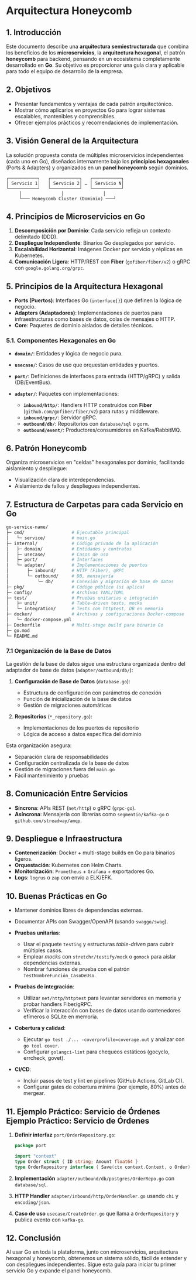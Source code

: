 # Arquitectura Honeycomb

## 1. Introducción

Este documento describe una **arquitectura semiestructurada** que combina los beneficios de los **microservicios**, la **arquitectura hexagonal**, el patrón **honeycomb** para backend, pensando en un ecosistema completamente desarrollado en **Go**. Su objetivo es proporcionar una guía clara y aplicable para todo el equipo de desarrollo de la empresa.

## 2. Objetivos

* Presentar fundamentos y ventajas de cada patrón arquitectónico.
* Mostrar cómo aplicarlos en proyectos Go para lograr sistemas escalables, mantenibles y comprensibles.
* Ofrecer ejemplos prácticos y recomendaciones de implementación.

## 3. Visión General de la Arquitectura

La solución propuesta consta de múltiples microservicios independientes (cada uno en Go), diseñados internamente bajo los **principios hexagonales** (Ports & Adapters) y organizados en un **panel honeycomb** según dominios.

```
┌───────────┐   ┌───────────┐   ┌───────────┐
│ Servicio 1│   │ Servicio 2│ … │ Servicio N│
└───────────┘   └───────────┘   └───────────┘
     │               │               │
     └─── Honeycomb Cluster (Dominio) ───┘
```

## 4. Principios de Microservicios en Go

1. **Descomposición por Dominio**: Cada servicio refleja un contexto delimitado (DDD).
2. **Despliegue Independiente**: Binarios Go desplegados por servicio.
3. **Escalabilidad Horizontal**: Imágenes Docker por servicio y réplicas en Kubernetes.
4. **Comunicación Ligera**: HTTP/REST con **Fiber** (`gofiber/fiber/v2`) o gRPC con `google.golang.org/grpc`.

## 5. Principios de la Arquitectura Hexagonal

* **Ports (Puertos)**: Interfaces Go (`interface{}`) que definen la lógica de negocio.
* **Adapters (Adaptadores)**: Implementaciones de puertos para infraestructuras como bases de datos, colas de mensajes o HTTP.
* **Core**: Paquetes de dominio aislados de detalles técnicos.

### 5.1. Componentes Hexagonales en Go

* **`domain/`**: Entidades y lógica de negocio pura.
* **`usecase/`**: Casos de uso que orquestan entidades y puertos.
* **`port/`**: Definiciones de interfaces para entrada (HTTP/gRPC) y salida (DB/EventBus).
* **`adapter/`**: Paquetes con implementaciones:

  * **`inbound/http/`**: Handlers HTTP construidos con **Fiber** (`github.com/gofiber/fiber/v2`) para rutas y middleware.
  * **`inbound/grpc/`**: Servidor gRPC.
  * **`outbound/db/`**: Repositorios con `database/sql` o `gorm`.
  * **`outbound/event/`**: Productores/consumidores en Kafka/RabbitMQ.

## 6. Patrón Honeycomb

Organiza microservicios en "celdas" hexagonales por dominio, facilitando aislamiento y despliegue:

* Visualización clara de interdependencias.
* Aislamiento de fallos y despliegues independientes.

## 7. Estructura de Carpetas para cada Servicio en Go

```bash
go-service-name/
├─ cmd/                  # Ejecutable principal
│   └─ service/          # main.go
├─ internal/             # Código privado de la aplicación
│   ├─ domain/           # Entidades y contratos
│   ├─ usecase/          # Casos de uso
│   ├─ port/             # Interfaces
│   └─ adapter/          # Implementaciones de puertos
│       ├─ inbound/      # HTTP (Fiber), gRPC
│       └─ outbound/     # DB, mensajería
│           └─ db/       # Conexión y migración de base de datos
├─ pkg/                  # Código público (si aplica)
├─ config/               # Archivos YAML/TOML
├─ test/                 # Pruebas unitarias e integración
│   ├─ unit/             # Table-driven tests, mocks
│   └─ integration/      # Tests con httptest, DB en memoria
├─ docker/               # Archivos y configuraciones Docker-compose
│   └─ docker-compose.yml
├─ Dockerfile            # Multi-stage build para binario Go
├─ go.mod
└─ README.md
```

### 7.1 Organización de la Base de Datos

La gestión de la base de datos sigue una estructura organizada dentro del adaptador de base de datos (`adapter/outbound/db/`):

1. **Configuración de Base de Datos** (`database.go`):
   - Estructura de configuración con parámetros de conexión
   - Función de inicialización de la base de datos
   - Gestión de migraciones automáticas

2. **Repositorios** (`*_repository.go`):
   - Implementaciones de los puertos de repositorio
   - Lógica de acceso a datos específica del dominio

Esta organización asegura:
- Separación clara de responsabilidades
- Configuración centralizada de la base de datos
- Gestión de migraciones fuera del `main.go`
- Fácil mantenimiento y pruebas

## 8. Comunicación Entre Servicios

* **Síncrona**: APIs REST (`net/http`) o gRPC (`grpc-go`).
* **Asíncrona**: Mensajería con librerías como `segmentio/kafka-go` o `github.com/streadway/amqp`.

## 9. Despliegue e Infraestructura

* **Contenerización**: Docker + multi-stage builds en Go para binarios ligeros.
* **Orquestación**: Kubernetes con Helm Charts.
* **Monitorización**: `Prometheus` + `Grafana` + exportadores Go.
* **Logs**: `logrus` o `zap` con envío a ELK/EFK.

## 10. Buenas Prácticas en Go

* Mantener dominios libres de dependencias externas.
* Documentar APIs con Swagger/OpenAPI (usando `swaggo/swag`).
* **Pruebas unitarias**:

  * Usar el paquete `testing` y estructuras *table-driven* para cubrir múltiples casos.
  * Emplear *mocks* con `stretchr/testify/mock` o `gomock` para aislar dependencias externas.
  * Nombrar funciones de prueba con el patrón `TestNombreFunción_CasoDeUso`.
* **Pruebas de integración**:

  * Utilizar `net/http/httptest` para levantar servidores en memoria y probar handlers Fiber/gRPC.
  * Verificar la interacción con bases de datos usando contenedores efímeros o SQLite en memoria.
* **Cobertura y calidad**:

  * Ejecutar `go test ./... -coverprofile=coverage.out` y analizar con `go tool cover`.
  * Configurar `golangci-lint` para chequeos estáticos (gocyclo, errcheck, govet).
* **CI/CD**:

  * Incluir pasos de test y lint en pipelines (GitHub Actions, GitLab CI).
  * Configurar gates de cobertura mínima (por ejemplo, 80%) antes de mergear.

## 11. Ejemplo Práctico: Servicio de Órdenes Ejemplo Práctico: Servicio de Órdenes

1. **Definir interfaz** `port/OrderRepository.go`:

   ```go
   package port

   import "context"
   type Order struct { ID string; Amount float64 }
   type OrderRepository interface { Save(ctx context.Context, o Order) error; Find(ctx context.Context, id string) (Order, error) }
   ```
2. **Implementación** `adapter/outbound/db/postgres/OrderRepo.go` con `database/sql`.
3. **HTTP Handler** `adapter/inbound/http/OrderHandler.go` usando `chi` y `encoding/json`.
4. **Caso de uso** `usecase/CreateOrder.go` que llama a `OrderRepository` y publica evento con `kafka-go`.

## 12. Conclusión

Al usar Go en toda la plataforma, junto con microservicios, arquitectura hexagonal y honeycomb, obtenemos un sistema sólido, fácil de entender y con despliegues independientes. Sigue esta guía para iniciar tu primer servicio Go y expande el panel honeycomb.
